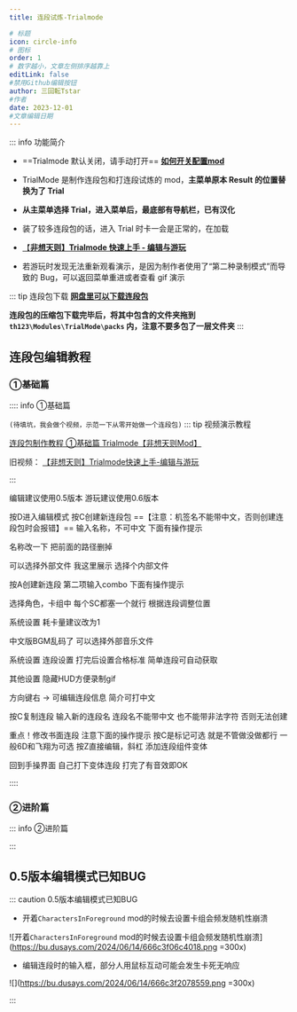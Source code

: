 ```yaml
---
title: 连段试炼-Trialmode

# 标题
icon: circle-info
# 图标
order: 1
# 数字越小，文章左侧排序越靠上
editLink: false
#禁用Github编辑按钮
author: 三回転Tstar
#作者
date: 2023-12-01
#文章编辑日期
---
```



::: info 功能简介

- ==Trialmode 默认关闭，请手动打开== [**如何开关配置mod**](/mods/WhatsMod.html)

- TrialMode 是制作连段包和打连段试炼的 mod，**主菜单原本 Result 的位置替换为了 Trial**

- **从主菜单选择 Trial，进入菜单后，最底部有导航栏，已有汉化**

- 装了较多连段包的话，进入 Trial 时卡一会是正常的，在加载

- [【**非想天则】Trialmode 快速上手 - 编辑与游玩**](https://www.bilibili.com/video/BV1eY4y1r7A5/)

- 若游玩时发现无法重新观看演示，是因为制作者使用了“第二种录制模式”而导致的 Bug，可以返回菜单重进或者查看 gif 演示

::: tip 连段包下载
[**网盘里可以下载连段包**](/about/)

**连段包的压缩包下载完毕后，将其中包含的文件夹拖到 `th123\Modules\TrialMode\packs` 内，注意不要多包了一层文件夹**
:::

## 连段包编辑教程
### ①基础篇
:::: info ①基础篇

`(待填坑，我会做个视频，示范一下从零开始做一个连段包)`
::: tip 视频演示教程


[连段包制作教程 ①基础篇 Trialmode【非想天则Mod】](https://www.bilibili.com/video/BV1nybUeuE9Q/)

旧视频： [【非想天则】Trialmode快速上手-编辑与游玩](https://www.bilibili.com/video/BV1eY4y1r7A5/)


:::



编辑建议使用0.5版本
游玩建议使用0.6版本

按D进入编辑模式
按C创建新连段包
==【注意：机签名不能带中文，否则创建连段包时会报错】==
输入名称，不可中文
下面有操作提示

名称改一下
把前面的路径删掉

可以选择外部文件
我这里展示
选择个内部文件

按A创建新连段
第二项输入combo
下面有操作提示

选择角色，卡组中
每个SC都塞一个就行
根据连段调整位置

系统设置
耗卡量建议改为1

中文版BGM乱码了
可以选择外部音乐文件

系统设置
连段设置
打完后设置合格标准
简单连段可自动获取

其他设置
隐藏HUD方便录制gif

方向键右 →
可编辑连段信息
简介可打中文

按C复制连段
输入新的连段名
连段名不能带中文
也不能带非法字符
否则无法创建

重点！修改书面连段
注意下面的操作提示
按C是标记可选
就是不管做没做都行
一般6D和飞翔为可选
按Z直接编辑，斜杠
添加连段组件变体

回到手操界面
自己打下变体连段
打完了有音效即OK




::::

### ②进阶篇
::: info ②进阶篇



:::



## 0.5版本编辑模式已知BUG
::: caution 0.5版本编辑模式已知BUG

- 开着`CharactersInForeground` mod的时候去设置卡组会频发随机性崩溃

![开着`CharactersInForeground` mod的时候去设置卡组会频发随机性崩溃](https://bu.dusays.com/2024/06/14/666c3f06c4018.png =300x)

- 编辑连段时的输入框，部分人用鼠标互动可能会发生卡死无响应

![](https://bu.dusays.com/2024/06/14/666c3f2078559.png =300x)

:::

